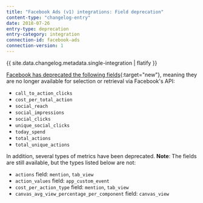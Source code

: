 ```yaml
---
title: "Facebook Ads (v1) integrations: Field deprecation"
content-type: "changelog-entry"
date: 2018-07-26
entry-type: deprecation
entry-category: integration
connection-id: facebook-ads
connection-version: 1
---
```

{{ site.data.changelog.metadata.single-integration | flatify }}

[Facebook has deprecated the following fields](https://developers.facebook.com/docs/graph-api/changelog/breaking-changes#feb2018){:target="new"}, meaning they are no longer available for selection or retrieval via Facebook's API:

- `call_to_action_clicks`
- `cost_per_total_action`
- `social_reach`
- `social_impressions`
- `social_clicks`
- `unique_social_clicks`
- `today_spend`
- `total_actions`
- `total_unique_actions`

In addition, several types of metrics have been deprecated. **Note**: The fields are still available, but the types listed below are not:

- `actions` field: `mention`, `tab_view`
- `action_values` field: `app_custom_event`
- `cost_per_action_type` field: `mention`, `tab_view`
- `canvas_avg_view_percentage_per_component` field: `canvas_view`